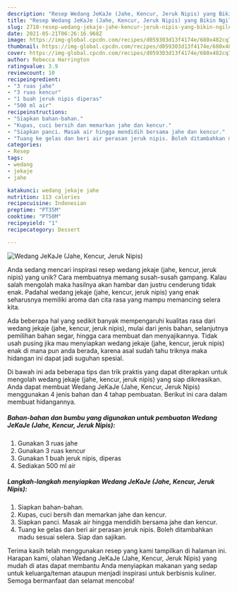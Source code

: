 ```yaml
---
description: "Resep Wedang JeKaJe (Jahe, Kencur, Jeruk Nipis) yang Bikin Ngiler"
title: "Resep Wedang JeKaJe (Jahe, Kencur, Jeruk Nipis) yang Bikin Ngiler"
slug: 2710-resep-wedang-jekaje-jahe-kencur-jeruk-nipis-yang-bikin-ngiler
date: 2021-05-21T06:26:16.968Z
image: https://img-global.cpcdn.com/recipes/d059303d13f4174e/680x482cq70/wedang-jekaje-jahe-kencur-jeruk-nipis-foto-resep-utama.jpg
thumbnail: https://img-global.cpcdn.com/recipes/d059303d13f4174e/680x482cq70/wedang-jekaje-jahe-kencur-jeruk-nipis-foto-resep-utama.jpg
cover: https://img-global.cpcdn.com/recipes/d059303d13f4174e/680x482cq70/wedang-jekaje-jahe-kencur-jeruk-nipis-foto-resep-utama.jpg
author: Rebecca Harrington
ratingvalue: 3.9
reviewcount: 10
recipeingredient:
- "3 ruas jahe"
- "3 ruas kencur"
- "1 buah jeruk nipis diperas"
- "500 ml air"
recipeinstructions:
- "Siapkan bahan-bahan."
- "Kupas, cuci bersih dan memarkan jahe dan kencur."
- "Siapkan panci. Masak air hingga mendidih bersama jahe dan kencur."
- "Tuang ke gelas dan beri air perasan jeruk nipis. Boleh ditambahkan madu sesuai selera. Siap dan sajikan."
categories:
- Resep
tags:
- wedang
- jekaje
- jahe

katakunci: wedang jekaje jahe 
nutrition: 113 calories
recipecuisine: Indonesian
preptime: "PT35M"
cooktime: "PT50M"
recipeyield: "1"
recipecategory: Dessert

---
```



![Wedang JeKaJe (Jahe, Kencur, Jeruk Nipis)](https://img-global.cpcdn.com/recipes/d059303d13f4174e/680x482cq70/wedang-jekaje-jahe-kencur-jeruk-nipis-foto-resep-utama.jpg)

Anda sedang mencari inspirasi resep wedang jekaje (jahe, kencur, jeruk nipis) yang unik? Cara membuatnya memang susah-susah gampang. Kalau salah mengolah maka hasilnya akan hambar dan justru cenderung tidak enak. Padahal wedang jekaje (jahe, kencur, jeruk nipis) yang enak seharusnya memiliki aroma dan cita rasa yang mampu memancing selera kita.

Ada beberapa hal yang sedikit banyak mempengaruhi kualitas rasa dari wedang jekaje (jahe, kencur, jeruk nipis), mulai dari jenis bahan, selanjutnya pemilihan bahan segar, hingga cara membuat dan menyajikannya. Tidak usah pusing jika mau menyiapkan wedang jekaje (jahe, kencur, jeruk nipis) enak di mana pun anda berada, karena asal sudah tahu triknya maka hidangan ini dapat jadi suguhan spesial.




Di bawah ini ada beberapa tips dan trik praktis yang dapat diterapkan untuk mengolah wedang jekaje (jahe, kencur, jeruk nipis) yang siap dikreasikan. Anda dapat membuat Wedang JeKaJe (Jahe, Kencur, Jeruk Nipis) menggunakan 4 jenis bahan dan 4 tahap pembuatan. Berikut ini cara dalam membuat hidangannya.

<!--inarticleads1-->

##### Bahan-bahan dan bumbu yang digunakan untuk pembuatan Wedang JeKaJe (Jahe, Kencur, Jeruk Nipis):

1. Gunakan 3 ruas jahe
1. Gunakan 3 ruas kencur
1. Gunakan 1 buah jeruk nipis, diperas
1. Sediakan 500 ml air




<!--inarticleads2-->

##### Langkah-langkah menyiapkan Wedang JeKaJe (Jahe, Kencur, Jeruk Nipis):

1. Siapkan bahan-bahan.
1. Kupas, cuci bersih dan memarkan jahe dan kencur.
1. Siapkan panci. Masak air hingga mendidih bersama jahe dan kencur.
1. Tuang ke gelas dan beri air perasan jeruk nipis. Boleh ditambahkan madu sesuai selera. Siap dan sajikan.




Terima kasih telah menggunakan resep yang kami tampilkan di halaman ini. Harapan kami, olahan Wedang JeKaJe (Jahe, Kencur, Jeruk Nipis) yang mudah di atas dapat membantu Anda menyiapkan makanan yang sedap untuk keluarga/teman ataupun menjadi inspirasi untuk berbisnis kuliner. Semoga bermanfaat dan selamat mencoba!
